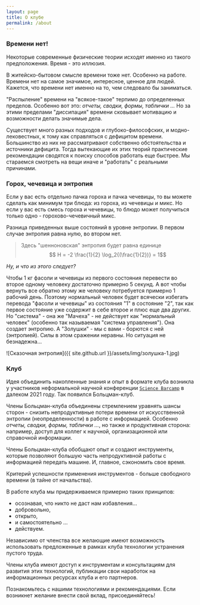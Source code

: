 ```yaml
---
layout: page
title: О клубе
permalink: /about
---
```



### Времени нет!

Некоторые современные физические теории исходят именно из такого предположения. Время - это иллюзия.

В житейско-бытовом смысле времени тоже нет. Особенно на работе. Времени нет на самое значимое, интересное, ценное для людей. Кажется, что времени нет именно на то, чем следовало бы заниматься.

"Распыление" времени на "всякое-такое" терпимо до определенных пределов. Особенно вот это: *отчеты, сводки, формы, таблички ...* Но за этими пределами "диссипация" времени сковывает мотивацию и возможности делать значимые дела.  

Существует много разных подходов и глубоко-философских, и модно-лековестных, к тому как справляться с дефицитом времени. Большинство из них не рассматривают собственно обстоятельства и источники дефицита. Тогда вытекающие их этих теорий практические рекомендации сводятся к поиску способов работать еще быстрее.  Мы стараемся смотреть на вещи иначе и "работать" с реальными причинами.

### Горох, чечевица и энтропия

Если у вас есть отдельно пачка гороха и пачка чечевицы, то вы можете сделать как минимум три блюда: из гороха, из чечевицы и микс. Но если у вас есть смесь гороха и чечевицы, то блюдо может получиться только одно - горохово-чечевичный микс.

Разница приведенных выше состояний в уровне энтропии. В первом случае энтропия равна нулю, во втором нет.

> Здесь "шенноновская" энтропия будет равна единице
> $$ H = -2 \frac{1}{2} \log_2{(\frac{1}{2})} = 1$$

*Ну, и что из этого следует?*

Чтобы 1 кг фасоли и чечевицы из первого состояния перевести во второе  одному человеку достаточно примерно 5 секунд. А вот чтобы вернуть все обратно этому же человеку потребуется примерно 1 рабочий день. Поэтому нормальный человек будет всячески избегать перевода "фасоли и чечевицы" из состояния "1" в состояние "2", так как первое состояние уже содержит в себе второе и плюс еще два других. Но "система" - она же "Мачеха" - не действует как "нормальный человек" (особенно так называемая "система управления"). Она  создает энтропию. А "Золушки" - мы с вами - борются с ней (энтропией). Силы в этом сражении неравны. Но ситуация не безнадежна...

![Сказочная энтропия]({{ site.github.url }}/assets/img/золушка-1.jpg)

### Клуб

Идея объединить накопленные знания и опыт в формате клуба возникла у участников неформальной научной конференции [`Science Barcamp`](https://science-barcamp.ru/topic_2) в далеком 2021 году. Так появился Больцман-клуб.

Члены Больцман-клуба объединены стремлением уравнять шансы сторон - снизить непродуктивные потери времени от искусственной энтропии (неопределенности) в работе с информацией. Особенно *отчеты, сводки, формы, таблички ...*, но также и продуктивная сторона: например, доступ для коллег к научной, организационной или справочной информации.

Члены Больцман-клуба обобщают опыт и создают инструменты, которые позволяют большую часть непродуктивной работы с информацией передать машине. И, главное, сэкономить свое время.

Критерий успешности применения инструментов - больше свободного времени (в тайне от начальства).

В работе клуба мы придерживаемся примерно таких принципов:

- осознавая, что никто не даст нам избавления...
- добровольно,
- открыто,
- и самостоятельно ...
- действуем.

Независимо от членства все желающие имеют возможность использовать предложенные в рамках клуба технологии устранения пустого труда.

Члены клуба имеют доступ к инструментам и консультациям для развития этих технологий, публикации свои наработок на информационных ресурсах клуба и его партнеров.

Познакомьтесь с нашими технологиями и рекомендациями. Если возникнет желание внести свой вклад, присоединяйтесь!
